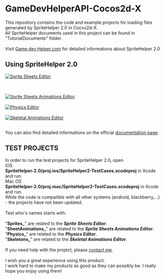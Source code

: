GameDevHelperAPI-Cocos2d-X
==========================


This repository contains the code and example projects for loading files generated by SpriteHelper 2.0 in Cocos2d-X.<br>
All SpriteHelper documents used in this project can be found in "TutorialDocuments" folder.<br>
<br>
Visit <a href="http://www.gamedevhelper.com">Game dev Helper.com</a> for detailed informations about SpriteHelper 2.0
<br>
<h2>Using SpriteHelper 2.0</h2>

<a href="http://youtu.be/ubsFw7cndq0" target="_blank"><img src="http://www.gamedevhelper.com/githubReadme/SpriteHelperSpriteSheetsEditorVideo.png" alt="Sprite Sheets Editor"></a>

<br>
<br>
<a href="http://youtu.be/Qq3wVPsP-4A" target="_blank"><img src="http://www.gamedevhelper.com/githubReadme/SpriteHelperSpriteSheetAnimationVideo.png" alt="Sprite Sheets Animations Editor"></a>

<br>
<br>
<a href="http://youtu.be/r9IwtkK55dU" target="_blank"><img src="http://www.gamedevhelper.com/githubReadme/SpriteHelperPhysicsEditorVideo.png" alt="Physics Editor"></a>

<br>
<br>
<a href="http://youtu.be/jmN74afkBcY" target="_blank"><img src="http://www.gamedevhelper.com/githubReadme/SpriteHelperSkeletalAnimationVideo.png" alt="Skeletal Animations Editor"></a>

<br>
<br>


You can also find detailed informations on the official <a href="http://www.gamedevhelper.com/apps/SpriteHelper/documentation/index.html">documentation page</a>.
<br>
<h2>TEST PROJECTS</h2>

In order to run the test projects for SpriteHelper 2.0, open <br>
iOS<br>
<b>SpriteHelper-2.0/proj.ios/SpriteHelper2-TestCases.xcodeproj</b> in Xcode and run.
<br>
Mac OS<br>
<b>SpriteHelper-2.0/proj.mac/SpriteHelper2-TestCases.xcodeproj</b> in Xcode and run.
<br>
While the code is compatible with all other systems (android, blackberry,...) - the projects have not been updated.
<br>
<br>
Test who's names starts with:<br>
<br>
"<b>Sprites_</b>" are related to the <b><i>Sprite Sheets Editor</i></b>.<br/>
"<b>SheetAnimations_</b>" are related to the <b><i>Sprite Sheets Animations Editor</i></b>.<br/>
"<b>Physics_</b>" are related to the <b><i>Physics Editor</i></b>.<br/>
"<b>Skeletons_</b>" are related to the <b><i>Skeletal Animations Editor</i></b>.<br/>
<br>
If you need help with the project, please <a href="http://www.gamedevhelper.com/contact/" target="_blank">contact me</a>.
<br><br>
I wish you a great experience using this product.<br>I work hard to make my products as good as they can possibly be. I really hope you enjoy using them!

